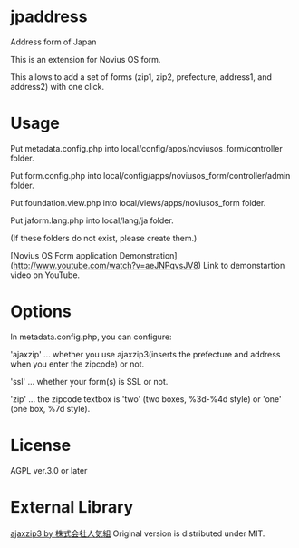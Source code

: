 jpaddress
=========

Address form of Japan


This is an extension for Novius OS form.

This allows to add a set of forms (zip1, zip2, prefecture, address1, and address2) with one click.


Usage
=====

Put metadata.config.php into local/config/apps/noviusos_form/controller folder.

Put form.config.php into local/config/apps/noviusos_form/controller/admin folder.

Put foundation.view.php into local/views/apps/noviusos_form folder.

Put jaform.lang.php into local/lang/ja folder.

(If these folders do not exist, please create them.)

[Novius OS Form application Demonstration] (http://www.youtube.com/watch?v=aeJNPqvsJV8) Link to demonstartion video on YouTube.

Options
=======
In metadata.config.php, you can configure:

 'ajaxzip' ... whether you use ajaxzip3(inserts the prefecture and address when you enter the zipcode) or not.

 'ssl' ... whether your form(s) is SSL or not.

 'zip' ... the zipcode textbox is 'two' (two boxes, %3d-%4d style) or 'one' (one box, %7d style).

License
=======

AGPL ver.3.0 or later


External Library
================

[ajaxzip3 by 株式会社人気組](https://code.google.com/p/ajaxzip3/) Original version is distributed under MIT.
